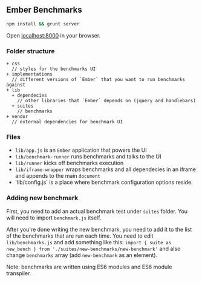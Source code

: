 ## Ember Benchmarks

```bash
npm install && grunt server
```

Open [localhost:8000](http://localhost:8000) in your browser.

### Folder structure

```
+ css
  // styles for the benchmarks UI
+ implementations
  // different versions of `Ember` that you want to run benchmarks against
+ lib
  + dependecies
    // other libraries that `Ember` depends on (jquery and handlebars)
  + suites
    // benchmarks
+ vendor
  // external dependencies for benchmark UI
```

### Files

+ `lib/app.js` is an `Ember` application that powers the UI
+ `lib/benchmark-runner` runs benchmarks and talks to the UI
+ `lib/runner` kicks off benchmarks execution
+ `lib/iframe-wrapper` wraps benchmarks and all dependecies in an iframe
  and appends to the main `document`
+ 'lib/config.js` is a place where benchmark configuration options
  reside.


### Adding new benchmark

First, you need to add an actual benchmark test under `suites` folder.
You will need to import `benchmark.js` itself.

After you're done writing the new benchmark, you need to add it to the
list of the benchmarks that are run each time. You need to edit
`lib/benchmarks.js` and add something like this: `import { suite as
new_bench } from './suites/new-benchmarks/new-benchmark'` and also
change `benchmarks` array (add `new-benchmark` as an element).

Note: benchmarks are written using ES6 modules and ES6 module
transpiler.
